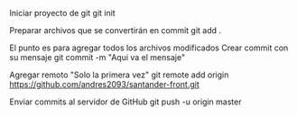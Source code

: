 Iniciar proyecto de git
git init

Preparar archivos que se convertirán en commit
git add .

El punto es para agregar todos los archivos modificados
Crear commit con su mensaje
git commit -m "Aqui va el mensaje"

Agregar remoto "Solo la primera vez"
git remote add origin https://github.com/andres2093/santander-front.git

Enviar commits al servidor de GitHub
git push -u origin master